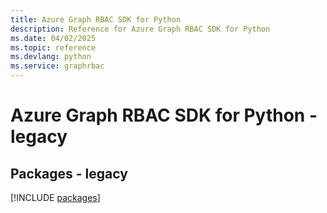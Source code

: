 ```yaml
---
title: Azure Graph RBAC SDK for Python
description: Reference for Azure Graph RBAC SDK for Python
ms.date: 04/02/2025
ms.topic: reference
ms.devlang: python
ms.service: graphrbac
---
```

# Azure Graph RBAC SDK for Python - legacy
## Packages - legacy
[!INCLUDE [packages](graph-rbac-index.md)]